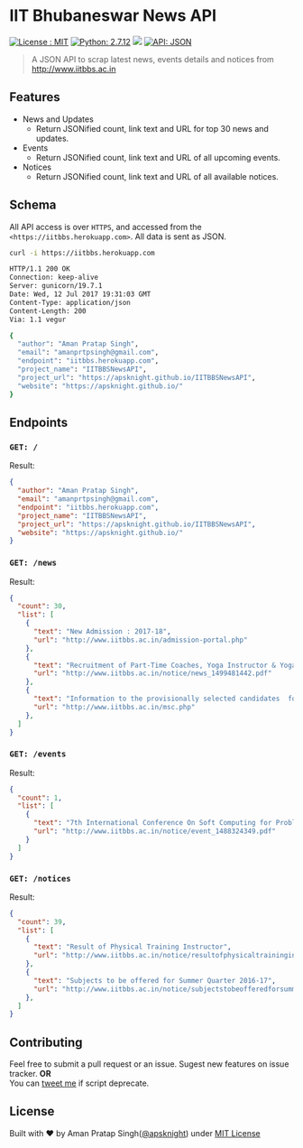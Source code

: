 IIT Bhubaneswar News API
=====

[![License : MIT](https://img.shields.io/npm/l/express.svg)](http://aps.mit-license.org)
[![Python: 2.7.12](https://img.shields.io/badge/Python-2.7.12-red.svg)](https://www.python.org/downloads/release/python-2712/)
![](https://img.shields.io/badge/Heroku-deployed-brightgreen.svg)
[![API: JSON](https://img.shields.io/badge/API%20Type-JSON-orange.svg)](http://www.json.org)

>A JSON API to scrap latest news, events details and notices from <http://www.iitbbs.ac.in>


## Features
* News and Updates
	* Return JSONified count, link text and URL for top 30 news and updates.
* Events
	* Return JSONified count, link text and URL of all upcoming events.
* Notices
	* Return JSONified count, link text and URL of all available notices.

## Schema
All API access is over `HTTPS`, and accessed from the `<https://iitbbs.herokuapp.com>`. All data is sent as JSON.

```bash
curl -i https://iitbbs.herokuapp.com

HTTP/1.1 200 OK
Connection: keep-alive
Server: gunicorn/19.7.1
Date: Wed, 12 Jul 2017 19:31:03 GMT
Content-Type: application/json
Content-Length: 200
Via: 1.1 vegur

{
  "author": "Aman Pratap Singh", 
  "email": "amanprtpsingh@gmail.com", 
  "endpoint": "iitbbs.herokuapp.com", 
  "project_name": "IITBBSNewsAPI", 
  "project_url": "https://apsknight.github.io/IITBBSNewsAPI", 
  "website": "https://apsknight.github.io/"
}
```

## Endpoints

### `GET: /`  
Result:  
```json
{
  "author": "Aman Pratap Singh", 
  "email": "amanprtpsingh@gmail.com", 
  "endpoint": "iitbbs.herokuapp.com", 
  "project_name": "IITBBSNewsAPI", 
  "project_url": "https://apsknight.github.io/IITBBSNewsAPI", 
  "website": "https://apsknight.github.io/"
}
```

### `GET: /news`  
Result:  
```json
{
  "count": 30, 
  "list": [
    {
      "text": "New Admission : 2017-18", 
      "url": "http://www.iitbbs.ac.in/admission-portal.php"
    }, 
    {
      "text": "Recruitment of Part-Time Coaches, Yoga Instructor & Yoga Assistant", 
      "url": "http://www.iitbbs.ac.in/notice/news_1499481442.pdf"
    }, 
    {
      "text": "Information to the provisionally selected candidates  for joining to M.Sc. Programme 2017-18", 
      "url": "http://www.iitbbs.ac.in/msc.php"
    }, 
  ]
}
```

### `GET: /events`  
Result:  
```json
{
  "count": 1, 
  "list": [
    {
      "text": "7th International Conference On Soft Computing for Problem Solving during December 23-24, 2017", 
      "url": "http://www.iitbbs.ac.in/notice/event_1488324349.pdf"
    }
  ]
}
```

### `GET: /notices`  
Result:  
```json
{
  "count": 39, 
  "list": [
    {
      "text": "Result of Physical Training Instructor", 
      "url": "http://www.iitbbs.ac.in/notice/resultofphysicaltraininginstructor_1498601014.pdf"
    }, 
    {
      "text": "Subjects to be offered for Summer Quarter 2016-17", 
      "url": "http://www.iitbbs.ac.in/notice/subjectstobeofferedforsummerquarter201617_1495022716.pdf"
    }, 
  ]
}
```

## Contributing
Feel free to submit a pull request or an issue. Sugest new features on issue tracker.
**OR**  
You can [tweet me](https://twitter.com/ultimateaps) if script deprecate.

## License

Built with ♥ by Aman Pratap Singh([@apsknight](http://amanpratapsingh.github.io)) under [MIT License](http://aps.mit-license.org/)

